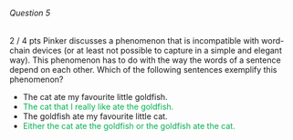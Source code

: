 ###### Question 5
2 / 4 pts
Pinker discusses a phenomenon that is incompatible with word-chain devices (or at least not possible to capture in a simple and elegant way). This phenomenon has to do with the way the words of a sentence depend on each other. Which of the following sentences exemplify this phenomenon?
- The cat ate my favourite little goldfish.
- <span style="color:#00b050">The cat that I really like ate the goldfish.</span>
- The goldfish ate my favourite little cat.
- <span style="color:#00b050">Either the cat ate the goldfish or the goldfish ate the cat.</span>
